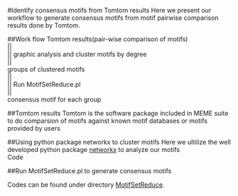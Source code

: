 #Identify consensus motifs from Tomtom results
Here we present our workflow to generate consensus motifs from motif pairwise comparison results done by Tomtom.

##Work flow
Tomtom results(pair-wise comparison of motifs) <br/>
                ||<br/>
                || graphic analysis and cluster motifs by degree <br/>
                ||<br/>
        groups of clustered motifs <br/>
                || <br/>
                || Run MotifSetReduce.pl <br/>
                || <br/>
        consensus motif for each group <br/>

##Tomtom results
Tomtom is the software package included in MEME suite to do comparsion of motifs against known motif databases or motifs provided by users


##Using python package networkx to cluster motifs
Here we ultilize the well developed python package [networkx](http://networkx.github.io) to analyze our motifs<br/>
   Code
   

##Run MotifSetReduce.pl to generate consensus motifs

Codes can be found under directory [MotifSetReduce](https://github.com/BrendelGroup/bghandbook/tree/master/demo/MotifSetReduce).



